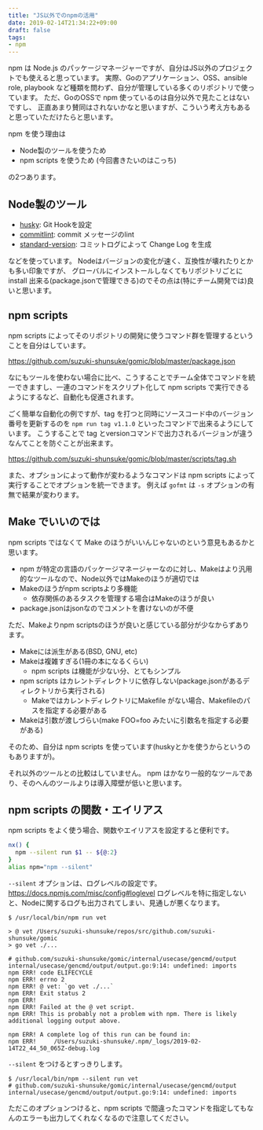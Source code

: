 ```yaml
---
title: "JS以外でのnpmの活用"
date: 2019-02-14T21:34:22+09:00
draft: false
tags:
- npm
---
```


npm は Node.js のパッケージマネージャーですが、自分はJS以外のプロジェクトでも使えると思っています。
実際、Goのアプリケーション、OSS、ansible role, playbook など種類を問わず、自分が管理している多くのリポジトリで使っています。
ただ、GoのOSSで npm 使っているのは自分以外で見たことはないですし、
正直あまり賛同はされないかなと思いますが、こういう考え方もあると思っていただけたらと思います。

npm を使う理由は

* Node製のツールを使うため
* npm scripts を使うため (今回書きたいのはこっち)

の2つあります。

## Node製のツール

* [husky](https://github.com/typicode/husky): Git Hookを設定
* [commitlint](https://conventional-changelog.github.io/commitlint/#/): commit メッセージのlint
* [standard-version](https://github.com/conventional-changelog/standard-version): コミットログによって Change Log を生成

などを使っています。
Nodeはバージョンの変化が速く、互換性が壊れたりとかも多い印象ですが、
グローバルにインストールしなくてもリポジトリごとに install 出来る(package.jsonで管理できる)のでその点は(特にチーム開発では)良いと思います。

## npm scripts

npm scripts によってそのリポジトリの開発に使うコマンド群を管理するということを自分はしています。

https://github.com/suzuki-shunsuke/gomic/blob/master/package.json

なにもツールを使わない場合に比べ、こうすることでチーム全体でコマンドを統一できますし、一連のコマンドをスクリプト化して npm scripts で実行できるようにするなど、自動化も促進されます。

ごく簡単な自動化の例ですが、tag を打つと同時にソースコード中のバージョン番号を更新するのを `npm run tag v1.1.0` といったコマンドで出来るようにしています。
こうすることで tag とversionコマンドで出力されるバージョンが違うなんてことを防ぐことが出来ます。

https://github.com/suzuki-shunsuke/gomic/blob/master/scripts/tag.sh

また、オプションによって動作が変わるようなコマンドは npm scripts によって実行することでオプションを統一できます。
例えば `gofmt` は `-s` オプションの有無で結果が変わります。

## Make でいいのでは

npm scripts ではなくて Make のほうがいいんじゃないのという意見もあるかと思います。

* npm が特定の言語のパッケージマネージャーなのに対し、Makeはより汎用的なツールなので、Node以外ではMakeのほうが適切では
* Makeのほうがnpm scriptsより多機能
  * 依存関係のあるタスクを管理する場合はMakeのほうが良い
* package.jsonはjsonなのでコメントを書けないのが不便

ただ、Makeよりnpm scriptsのほうが良いと感じている部分が少なからずあります。

* Makeには派生がある(BSD, GNU, etc)
* Makeは複雑すぎる(1冊の本になるくらい)
  * npm scripts は機能が少ない分、とてもシンプル
* npm scripts はカレントディレクトリに依存しない(package.jsonがあるディレクトリから実行される)
  * MakeではカレントディレクトリにMakefile がない場合、Makefileのパスを指定する必要がある
* Makeは引数が渡しづらい(make FOO=foo みたいに引数名を指定する必要がある)

そのため、自分は npm scripts を使っています(huskyとかを使うからというのもありますが)。

それ以外のツールとの比較はしていません。
npm はかなり一般的なツールであり、そのへんのツールよりは導入障壁が低いと思います。

## npm scripts の関数・エイリアス

npm scripts をよく使う場合、関数やエイリアスを設定すると便利です。

```sh
nx() {
  npm --silent run $1 -- ${@:2}
}
alias npm="npm --silent"
```

`--silent` オプションは、ログレベルの設定です。 https://docs.npmjs.com/misc/config#loglevel
ログレベルを特に指定しないと、Nodeに関するログも出力されてしまい、見通しが悪くなります。

```
$ /usr/local/bin/npm run vet

> @ vet /Users/suzuki-shunsuke/repos/src/github.com/suzuki-shunsuke/gomic
> go vet ./...

# github.com/suzuki-shunsuke/gomic/internal/usecase/gencmd/output
internal/usecase/gencmd/output/output.go:9:14: undefined: imports
npm ERR! code ELIFECYCLE
npm ERR! errno 2
npm ERR! @ vet: `go vet ./...`
npm ERR! Exit status 2
npm ERR!
npm ERR! Failed at the @ vet script.
npm ERR! This is probably not a problem with npm. There is likely additional logging output above.

npm ERR! A complete log of this run can be found in:
npm ERR!     /Users/suzuki-shunsuke/.npm/_logs/2019-02-14T22_44_50_065Z-debug.log
```

`--silent` をつけるとすっきりします。

```
$ /usr/local/bin/npm --silent run vet
# github.com/suzuki-shunsuke/gomic/internal/usecase/gencmd/output
internal/usecase/gencmd/output/output.go:9:14: undefined: imports
```

ただこのオプションつけると、npm scripts で間違ったコマンドを指定してもなんのエラーも出力してくれなくなるので注意してください。
